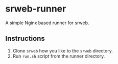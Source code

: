 # srweb-runner

A simple Nginx based runner for srweb.

## Instructions

1. Clone `srweb` how you like to the `srweb` directory.
2. Run `run.sh` script from the runner directory.
